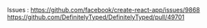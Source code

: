 Issues :
https://github.com/facebook/create-react-app/issues/9868
https://github.com/DefinitelyTyped/DefinitelyTyped/pull/49701